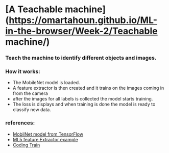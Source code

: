 # [A Teachable machine](https://omartahoun.github.io/ML-in-the-browser/Week-2/Teachable machine/)

### Teach the machine to identify different objects and images.

### How it works:
- The MobileNet model is loaded.
- A feature extractor is then created and it trains on the images coming in from the camera
- after the images for all labels is  collected the model starts training.
- The loss is displays and when training is done the model is ready to classify new data.

### references:
- [MobilNet model from TensorFlow](https://github.com/tensorflow/models/blob/master/research/slim/nets/mobilenet_v1.md)
- [ML5 feature Extractor example](https://ml5js.org/docs/FeatureExtractor)
- [Coding Train](https://www.youtube.com/watch?v=eeO-rWYFuG0&list=PLRqwX-V7Uu6YPSwT06y_AEYTqIwbeam3y&index=5)
